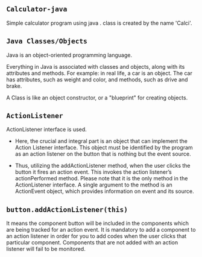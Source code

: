 ## `Calculator-java`
Simple calculator program using java .
class is created by the name 'Calci'.

## `Java Classes/Objects`

Java is an object-oriented programming language.

Everything in Java is associated with classes and objects, along with its attributes and methods. For example: in real life, a car is an object. The car has attributes, such as weight and color, and methods, such as drive and brake.

A Class is like an object constructor, or a "blueprint" for creating objects.

## `ActionListener`
ActionListener interface is used.
- Here, the crucial and integral part is an object that can implement the Action Listener interface. This object must be identified by the program as an action listener on the button that is nothing but the event source.

- Thus, utilizing the addActionListener method, when the user clicks the button it fires an action event. This invokes the action listener’s actionPerformed method. Please note that it is the only method in the ActionListener interface. A single argument to the method is an ActionEvent object, which provides information on event and its source.
## `button.addActionListener(this)`

It means the component button will be included in the components which are being tracked for an action event. It is mandatory to add a component to an action listener in order for you to add codes when the user clicks that particular component. Components that are not added with an action listener will fail to be monitored.
